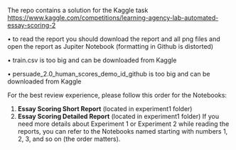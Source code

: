 The repo contains a solution for the Kaggle task https://www.kaggle.com/competitions/learning-agency-lab-automated-essay-scoring-2

•	to read the report you should download the report and all png files and open the report as Jupiter Notebook (formatting in Github is distorted)

•	train.csv is too big and can be downloaded from Kaggle

•	persuade_2.0_human_scores_demo_id_github is too big and can be downloaded from Kaggle

For the best review experience, please follow this order for the Notebooks:

1) **Essay Scoring Short Report** (located in experiment1 folder)
2) **Essay Scoring Detailed Report** (located in experiment1 folder)
If you need more details about Experiment 1 or Experiment 2 while reading the reports, you can refer to the Notebooks named starting with numbers 1, 2, 3, and so on (the order matters).
